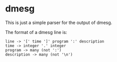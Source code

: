 # dmesg

This is just a simple parser for the output of dmesg.

The format of a dmesg line is:

```
line -> '[' time ']' program ':' description
time -> integer '.' integer
program -> many (not ':')
description -> many (not '\n')
```
